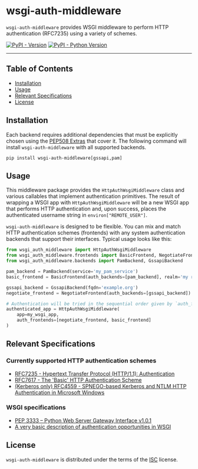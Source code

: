 # wsgi-auth-middleware

`wsgi-auth-middleware` provides WSGI middleware to perform HTTP authentication (RFC7235) using a variety of schemes.

[![PyPI - Version](https://img.shields.io/pypi/v/wsgi-auth-middleware.svg)](https://pypi.org/project/wsgi-auth-middleware)
[![PyPI - Python Version](https://img.shields.io/pypi/pyversions/wsgi-auth-middleware.svg)](https://pypi.org/project/wsgi-auth-middleware)

-----

## Table of Contents

- [Installation](#installation)
- [Usage](#usage)
- [Relevant Specifications](#relevant-specifications)
- [License](#license)

## Installation

Each backend requires additional dependencies that must be explicitly chosen using the [PEP508 Extras](https://peps.python.org/pep-0508/#extras) that cover it. The following command will install `wsgi-auth-middleware` with all supported backends.

```console
pip install wsgi-auth-middleware[gssapi,pam]
```

## Usage

This middleware package provides the `HttpAuthWsgiMiddleware` class and various callables that implement authentication primitives. The result of wrapping a WSGI app with `HttpAuthWsgiMiddleware` will be a new WSGI app that performs HTTP authentication and, upon success, places the authenticated username string in `environ["REMOTE_USER"]`.

`wsgi-auth-middleware` is designed to be flexible. You can mix and match HTTP authentication schemes (frontends) with any system authentication backends that support their interfaces. Typical usage looks like this:

```python
from wsgi_auth_middleware import HttpAuthWsgiMiddleware
from wsgi_auth_middleware.frontends import BasicFrontend, NegotiateFrontend
from wsgi_auth_middleware.backends import PamBackend, GssapiBackend

pam_backend = PamBackend(service='my_pam_service')
basic_frontend = BasicFrontend(auth_backends=[pam_backend], realm='my realm')

gssapi_backend = GssapiBackend(fqdn='example.org')
negotiate_frontend = NegotiateFrontend(auth_backends=[gssapi_backend])

# Authentication will be tried in the sequential order given by `auth_frontends`.
authenticated_app = HttpAuthWsgiMiddleware(
    app=my_wsgi_app,
    auth_frontends=[negotiate_frontend, basic_frontend]
)
```

## Relevant Specifications

### Currently supported HTTP authentication schemes

* [RFC7235 - Hypertext Transfer Protocol (HTTP/1.1): Authentication](https://datatracker.ietf.org/doc/html/rfc7235)
* [RFC7617 - The 'Basic' HTTP Authentication Scheme](https://datatracker.ietf.org/doc/html/rfc7617)
* [(Kerberos only) RFC4559 - SPNEGO-based Kerberos and NTLM HTTP Authentication in Microsoft Windows](https://datatracker.ietf.org/doc/html/rfc4559)

### WSGI specifications

* [PEP 3333 – Python Web Server Gateway Interface v1.0.1](https://peps.python.org/pep-3333/)
* [A very basic description of authentication opportunities in WSGI](https://wsgi.readthedocs.io/en/latest/specifications/simple_authentication.html)

## License

`wsgi-auth-middleware` is distributed under the terms of the [ISC](https://spdx.org/licenses/ISC.html) license.
